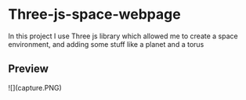 # Three-js-space-webpage
In this project I use Three js library which allowed me to create a space environment, and adding some stuff like a planet and a torus
<h2>Preview</h2>
![](capture.PNG)
